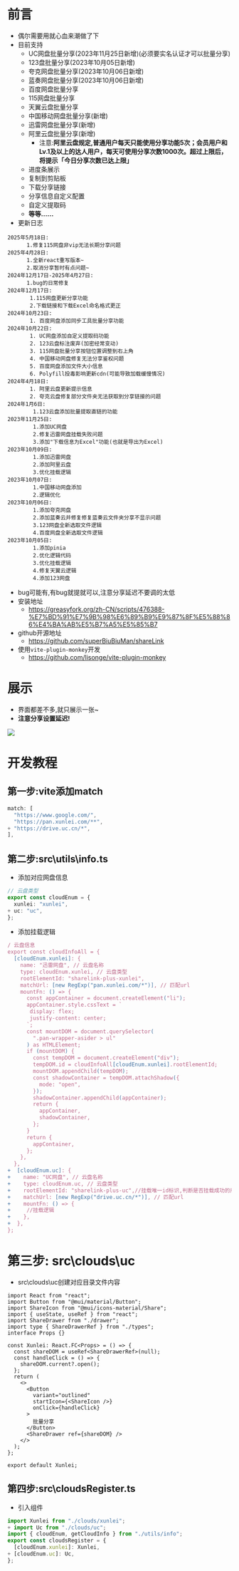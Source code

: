 # 前言

* 偶尔需要用就心血来潮做了下
* 目前支持
  * UC网盘批量分享(2023年11月25日新增)(必须要实名认证才可以批量分享)
  * 123盘批量分享(2023年10月05日新增)
  * 夸克网盘批量分享(2023年10月06日新增)
  * 蓝奏网盘批量分享(2023年10月06日新增)
  * 百度网盘批量分享
  * 115网盘批量分享
  * 天翼云盘批量分享
  * 中国移动网盘批量分享(新增)
  * 迅雷网盘批量分享(新增)
  * 阿里云盘批量分享(新增)
    * 注意:**阿里云盘规定,普通用户每天只能使用分享功能5次；会员用户和Lv.1及以上的达人用户，每天可使用分享次数1000次。超过上限后，将提示「今日分享次数已达上限」**
  * 进度条展示
  * 复制到剪贴板
  * 下载分享链接
  * 分享信息自定义配置
  * 自定义提取码
  * **等等......**
* 更新日志

```
2025年5月18日:
	  1.修复115网盘非vip无法长期分享问题
2025年4月28日:
	  1.全新react重写版本~
	  2.取消分享暂时有点问题~
2024年12月17日-2025年4月27日:
	  1.bug的日常修复
2024年12月17日:
       1.115网盘更新分享功能
       2.下载链接和下载Excel命名格式更正
2024年10月23日:
       1. 百度网盘添加同步工具批量分享功能
2024年10月22日:
       1. UC网盘添加自定义提取码功能
       2. 123云盘标注废弃(加密经常变动)
       3. 115网盘批量分享按钮位置调整到右上角
       4. 中国移动网盘修复无法分享鉴权问题
       5. 百度网盘添加文件大小信息
       6. Polyfill投毒影响更新cdn(可能导致加载缓慢情况)
2024年4月18日:
       1. 阿里云盘更新提示信息
       2. 夸克云盘修复部分文件夹无法获取到分享链接的问题
2024年1月6日:
        1.123云盘添加批量提取直链的功能
2023年11月25日:
        1.添加UC网盘
        2.修复迅雷网盘挂载失败问题
        3.添加"下载信息为Excel"功能(也就是导出为Excel)
2023年10月09日:
        1.添加迅雷网盘
        2.添加阿里云盘
        3.优化挂载逻辑
2023年10月07日:
        1.中国移动网盘添加
        2.逻辑优化
2023年10月06日: 
        1.添加夸克网盘
        2.添加蓝奏云并修复修复蓝奏云文件夹分享不显示问题
        3.123网盘全新选取文件逻辑
        4.百度网盘全新选取文件逻辑
2023年10月05日: 
        1.添加pinia
        2.优化逻辑代码
        3.优化挂载逻辑
        4.修复天翼云逻辑
        4.添加123网盘
```

* bug可能有,有bug就提就可以,注意分享延迟不要调的太低
* 安装地址
  * https://greasyfork.org/zh-CN/scripts/476388-%E7%BD%91%E7%9B%98%E6%89%B9%E9%87%8F%E5%88%86%E4%BA%AB%E5%B7%A5%E5%85%B7
* github开源地址
  * https://github.com/superBiuBiuMan/shareLink
* 使用`vite-plugin-monkey`开发
  * https://github.com/lisonge/vite-plugin-monkey



# 展示

* 界面都差不多,就只展示一张~
* **注意分享设置延迟!**

![](https://s2.loli.net/2025/04/28/FLBSsePjUWThXyu.png)



# 开发教程

## 第一步:vite添加match

```ts
match: [
  "https://www.google.com/",
  "https://pan.xunlei.com/**",
+ "https://drive.uc.cn/*", 
],
```

## 第二步:src\utils\info.ts

* 添加对应网盘信息

```ts
// 云盘类型
export const cloudEnum = {
  xunlei: "xunlei",
+ uc: "uc",
};
```

* 添加挂载逻辑

```ts
/ 云盘信息
export const cloudInfoAll = {
  [cloudEnum.xunlei]: {
    name: "迅雷网盘", // 云盘名称
    type: cloudEnum.xunlei, // 云盘类型
    rootElementId: "sharelink-plus-xunlei",
    matchUrl: [new RegExp("pan.xunlei.com/*")], // 匹配url
    mountFn: () => {
      const appContainer = document.createElement("li");
      appContainer.style.cssText = `
       display: flex;
       justify-content: center;
      `;
      const mountDOM = document.querySelector(
        ".pan-wrapper-asider > ul"
      ) as HTMLElement;
      if (mountDOM) {
        const tempDOM = document.createElement("div");
        tempDOM.id = cloudInfoAll[cloudEnum.xunlei].rootElementId;
        mountDOM.appendChild(tempDOM);
        const shadowContainer = tempDOM.attachShadow({
          mode: "open",
        });
        shadowContainer.appendChild(appContainer);
        return {
          appContainer,
          shadowContainer,
        };
      }
      return {
        appContainer,
      };
    },
  },
+  [cloudEnum.uc]: {
+    name: "UC网盘", // 云盘名称
+    type: cloudEnum.uc, // 云盘类型
+    rootElementId: "sharelink-plus-uc",//挂载唯一id标识,判断是否挂载成功的用途
+    matchUrl: [new RegExp("drive.uc.cn/*")], // 匹配url
+    mountFn: () => {
+     //挂载逻辑
+    },
+  },
};
```

# 第三步: src\clouds\uc

* src\clouds\uc创建对应目录文件内容

```tsx
import React from "react";
import Button from "@mui/material/Button";
import ShareIcon from "@mui/icons-material/Share";
import { useState, useRef } from "react";
import ShareDrawer from "./drawer";
import type { ShareDrawerRef } from "./types";
interface Props {}

const Xunlei: React.FC<Props> = () => {
  const shareDOM = useRef<ShareDrawerRef>(null);
  const handleClick = () => {
    shareDOM.current?.open();
  };
  return (
    <>
      <Button
        variant="outlined"
        startIcon={<ShareIcon />}
        onClick={handleClick}
      >
        批量分享
      </Button>
      <ShareDrawer ref={shareDOM} />
    </>
  );
};

export default Xunlei;

```



## 第四步:src\cloudsRegister.ts

* 引入组件

```ts
import Xunlei from "./clouds/xunlei";
+ import Uc from "./clouds/uc";
import { cloudEnum, getCloudInfo } from "./utils/info";
export const cloudsRegister = {
  [cloudEnum.xunlei]: Xunlei,
+ [cloudEnum.uc]: Uc,
};
```


